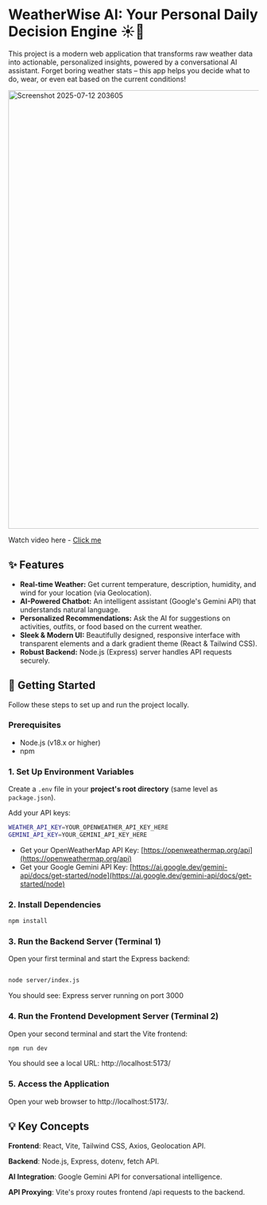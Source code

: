 # WeatherWise AI: Your Personal Daily Decision Engine ☀️🤖

This project is a modern web application that transforms raw weather data into actionable, personalized insights, powered by a conversational AI assistant. Forget boring weather stats – this app helps you decide what to do, wear, or even eat based on the current conditions!

<img width="1894" height="881" alt="Screenshot 2025-07-12 203605" src="https://github.com/user-attachments/assets/b25fa9ad-5285-4a15-b41d-695469c0e52f" />

Watch video here - [Click me](https://x.com/Yoges_ai/status/1944069441228046410)

## ✨ Features

* **Real-time Weather:** Get current temperature, description, humidity, and wind for your location (via Geolocation).
* **AI-Powered Chatbot:** An intelligent assistant (Google's Gemini API) that understands natural language.
* **Personalized Recommendations:** Ask the AI for suggestions on activities, outfits, or food based on the current weather.
* **Sleek & Modern UI:** Beautifully designed, responsive interface with transparent elements and a dark gradient theme (React & Tailwind CSS).
* **Robust Backend:** Node.js (Express) server handles API requests securely.

## 🚀 Getting Started

Follow these steps to set up and run the project locally.

### Prerequisites

* Node.js (v18.x or higher)
* npm

### 1. Set Up Environment Variables

Create a `.env` file in your **project's root directory** (same level as `package.json`).

Add your API keys:
```bash
WEATHER_API_KEY=YOUR_OPENWEATHER_API_KEY_HERE
GEMINI_API_KEY=YOUR_GEMINI_API_KEY_HERE
```
* Get your OpenWeatherMap API Key: [https://openweathermap.org/api](https://openweathermap.org/api)
* Get your Google Gemini API Key: [https://ai.google.dev/gemini-api/docs/get-started/node](https://ai.google.dev/gemini-api/docs/get-started/node)

### 2. Install Dependencies

```bash
npm install
```

### 3. Run the Backend Server (Terminal 1)
Open your first terminal and start the Express backend:

```bash

node server/index.js
```
You should see: Express server running on port 3000

### 4. Run the Frontend Development Server (Terminal 2)
Open your second terminal and start the Vite frontend:
```bash
npm run dev
```
You should see a local URL: http://localhost:5173/

### 5. Access the Application
Open your web browser to http://localhost:5173/.

## 💡 Key Concepts
**Frontend**: React, Vite, Tailwind CSS, Axios, Geolocation API.

**Backend**: Node.js, Express, dotenv, fetch API.

**AI Integration**: Google Gemini API for conversational intelligence.

**API Proxying**: Vite's proxy routes frontend /api requests to the backend.





